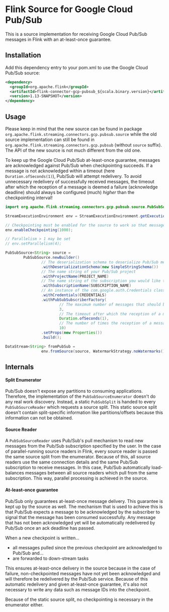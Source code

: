 # Flink Source for Google Cloud Pub/Sub

This is a source implementation for receiving Google Cloud Pub/Sub messages in Flink with an at-least-once guarantee.

## Installation

Add this dependency entry to your pom.xml to use the Google Cloud Pub/Sub source:

```xml
<dependency>
  <groupId>org.apache.flink</groupId>
  <artifactId>flink-connector-gcp-pubsub_${scala.binary.version}</artifactId>
  <version>1.13-SNAPSHOT</version>
</dependency>
```

## Usage

Please keep in mind that the new source can be found in package `org.apache.flink.streaming.connectors.gcp.pubsub.source` while the old source implementation can still be found in `org.apache.flink.streaming.connectors.gcp.pubsub` (without `source` suffix). The API of the new source is not much different from the old one.

To keep up the Google Cloud Pub/Sub at-least-once guarantee, messages are acknowledged against Pub/Sub when checkpointing succeeds. If a message is not acknowledged within a timeout (here `Duration.ofSeconds(1)`), Pub/Sub will attempt redelivery. To avoid unnecessary redelivery of successfully received messages, the timeout after which the reception of a message is deemed a failure (acknowledge deadline) should always be configured (much) *higher* than the checkpointing interval!

```java
import org.apache.flink.streaming.connectors.gcp.pubsub.source.PubSubSource;

StreamExecutionEnvironment env = StreamExecutionEnvironment.getExecutionEnvironment();

// Checkpointing must be enabled for the source to work so that messages can be acknowledged towards Pub/Sub
env.enableCheckpointing(1000);

// Parallelism > 1 may be set
// env.setParallelism(4);

PubSubSource<String> source =
        PubSubSource.newBuilder()
                // The deserialization schema to deserialize Pub/Sub messages
                .withDeserializationSchema(new SimpleStringSchema())
                // The name string of your Pub/Sub project
                .withProjectName(PROJECT_NAME)
                // The name string of the subscription you would like to receive messages from
                .withSubscriptionName(SUBSCRIPTION_NAME)
                // An instance of the com.google.auth.Credentials class to authenticate against Google Cloud
                .withCredentials(CREDENTIALS)
                .withPubSubSubscriberFactory(
                        // The maximum number of messages that should be pulled in one go
                        3,
                        // The timeout after which the reception of a message is deemed a failure
                        Duration.ofSeconds(1),
                        // The number of times the reception of a message should be retried in case of failure
                        10)
                .setProps(new Properties())
                .build();

DataStream<String> fromPubSub =
                env.fromSource(source, WatermarkStrategy.noWatermarks(), "pubsub-source");
```

## Internals

#### Split Enumerator

Pub/Sub doesn't expose any partitions to consuming applications. Therefore, the implementation of the `PubSubSourceEnumerator` doesn't do any real work discovery. Instead, a static `PubSubSplit` is handed to every `PubSubSourceReader` which requests a source split. This static source split doesn't contain split-specific information like partitions/offsets because this information can not be obtained.

#### Source Reader

A `PubSubSourceReader` uses Pub/Sub's pull mechanism to read new messages from the Pub/Sub subscription specified by the user. In the case of parallel-running source readers in Flink, every source reader is passed the same source split from the enumerator. Because of this, all source readers use the same connection details and the same Pub/Sub subscription to receive messages. In this case, Pub/Sub automatically load-balances messages between all source readers which pull from the same subscription. This way, parallel processing is achieved in the source.

#### At-least-once guarantee

Pub/Sub only guarantees at-least-once message delivery. This guarantee is kept up by the source as well. The mechanism that is used to achieve this is that Pub/Sub expects a message to be acknowledged by the subscriber to signal that the message has been consumed successfully. Any message that has not been acknowledged yet will be automatically redelivered by Pub/Sub once an ack deadline has passed.

When a new checkpoint is written...
- all messages pulled since the previous checkpoint are acknowledged to Pub/Sub and...
- are forwarded to down-stream tasks

This ensures at-least-once delivery in the source because in the case of failure, non-checkpointed messages have not yet been acknowledged and will therefore be redelivered by the Pub/Sub service. Because of this automatic redelivery and given at-least-once guarantee, it's also not necessary to write any data such as message IDs into the checkpoint.

Because of the static source split, no checkpointing is necessary in the enumerator either.
